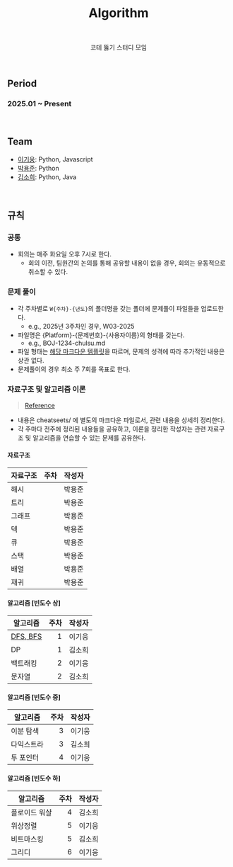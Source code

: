 <h1 align="center">Algorithm</h1>

<br>
<p align="center">코테 뚫기 스터디 모임</p>
<br>

## Period

### 2025.01 ~ Present

<br>

## Team

- [이기웅](https://github.com/rldnd): Python, Javascript
- [박용준](https://github.com/kyoongdev): Python
- [김소희](https://github.com/ssoheeh): Python, Java

<br>

## 규칙

### 공통

- 회의는 매주 화요일 오후 7시로 한다.
  - 회의 이전, 팀원간의 논의를 통해 공유할 내용이 없을 경우, 회의는 유동적으로 취소할 수 있다.

### 문제 풀이

- 각 주차별로 `W{주차}-{년도}`의 폴더명을 갖는 폴더에 문제풀이 파일들을 업로드한다.
  - e.g., 2025년 3주차인 경우, W03-2025
- 파일명은 {Platform}-{문제번호}-{사용자이름}의 형태를 갖는다.
  - e.g., BOJ-1234-chulsu.md
- 파일 형태는 [해당 마크다운 템플릿](./docs/solved-problem.md)을 따르며, 문제의 성격에 따라 추가적인 내용은 상관 없다.
- 문제풀이의 경우 최소 주 7회를 목표로 한다.

### 자료구조 및 알고리즘 이론

> [Reference](https://blog.encrypted.gg/category/강좌/실전%20알고리즘?page=2)

- 내용은 cheatseets/ 에 별도의 마크다운 파일로서, 관련 내용을 상세히 정리한다.
- 각 주마다 전주에 정리된 내용들을 공유하고, 이론을 정리한 작성자는 관련 자료구조 및 알고리즘을 연습할 수 있는 문제를 공유한다.

#### 자료구조

| 자료구조 | 주차 | 작성자 |
| -------- | ---: | ------ |
| 해시     |      | 박용준 |
| 트리     |      | 박용준 |
| 그래프   |      | 박용준 |
| 덱       |      | 박용준 |
| 큐       |      | 박용준 |
| 스택     |      | 박용준 |
| 배열     |      | 박용준 |
| 재귀     |      | 박용준 |

#### 알고리즘 [빈도수 상]

| 알고리즘                             | 주차 | 작성자 |
| ------------------------------------ | ---: | ------ |
| [DFS, BFS](./cheatsheets/dfs-bfs.md) |    1 | 이기웅 |
| DP                                   |    1 | 김소희 |
| 백트래킹                             |    2 | 이기웅 |
| 문자열                               |    2 | 김소희 |

#### 알고리즘 [빈도수 중]

| 알고리즘   | 주차 | 작성자 |
| ---------- | ---: | ------ |
| 이분 탐색  |    3 | 이기웅 |
| 다익스트라 |    3 | 김소희 |
| 투 포인터  |    4 | 이기웅 |

#### 알고리즘 [빈도수 하]

| 알고리즘      | 주차 | 작성자 |
| ------------- | ---: | ------ |
| 플로이드 워샬 |    4 | 김소희 |
| 위상정렬      |    5 | 이기웅 |
| 비트마스킹    |    5 | 김소희 |
| 그리디        |    6 | 이기웅 |
